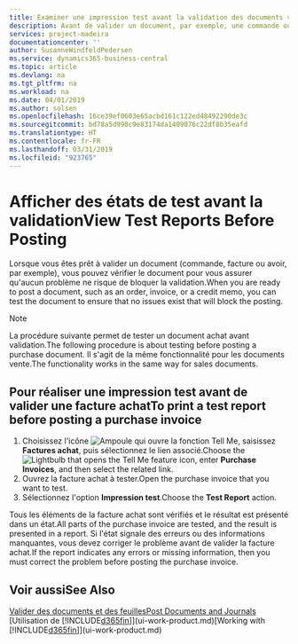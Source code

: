 ```yaml
---
title: Examiner une impression test avant la validation des documents vente ou achat | Microsoft Docs
description: Avant de valider un document, par exemple, une commande ou un avoir, vous pouvez l'imprimer et le passer en revue pour vérifier les erreurs possibles susceptibles de bloquer la validation.
services: project-madeira
documentationcenter: ''
author: SusanneWindfeldPedersen
ms.service: dynamics365-business-central
ms.topic: article
ms.devlang: na
ms.tgt_pltfrm: na
ms.workload: na
ms.date: 04/01/2019
ms.author: solsen
ms.openlocfilehash: 16ce39ef0603e65acbd161c122ed48492290de3c
ms.sourcegitcommit: bd78a5d990c9e83174da1409076c22df8b35eafd
ms.translationtype: HT
ms.contentlocale: fr-FR
ms.lasthandoff: 03/31/2019
ms.locfileid: "923765"
---
```

# <a name="view-test-reports-before-posting"></a><span data-ttu-id="026fb-103">Afficher des états de test avant la validation</span><span class="sxs-lookup"><span data-stu-id="026fb-103">View Test Reports Before Posting</span></span>
<span data-ttu-id="026fb-104">Lorsque vous êtes prêt à valider un document (commande, facture ou avoir, par exemple), vous pouvez vérifier le document pour vous assurer qu'aucun problème ne risque de bloquer la validation.</span><span class="sxs-lookup"><span data-stu-id="026fb-104">When you are ready to post a document, such as an order, invoice, or a credit memo, you can test the document to ensure that no issues exist that will block the posting.</span></span>

> [!NOTE]  
>   <span data-ttu-id="026fb-105">La procédure suivante permet de tester un document achat avant validation.</span><span class="sxs-lookup"><span data-stu-id="026fb-105">The following procedure is about testing before posting a purchase document.</span></span> <span data-ttu-id="026fb-106">Il s'agit de la même fonctionnalité pour les documents vente.</span><span class="sxs-lookup"><span data-stu-id="026fb-106">The functionality works in the same way for sales documents.</span></span>

## <a name="to-print-a-test-report-before-posting-a-purchase-invoice"></a><span data-ttu-id="026fb-107">Pour réaliser une impression test avant de valider une facture achat</span><span class="sxs-lookup"><span data-stu-id="026fb-107">To print a test report before posting a purchase invoice</span></span>
1. <span data-ttu-id="026fb-108">Choisissez l'icône ![Ampoule qui ouvre la fonction Tell Me](media/ui-search/search_small.png "Dites-moi ce que vous voulez faire"), saisissez **Factures achat**, puis sélectionnez le lien associé.</span><span class="sxs-lookup"><span data-stu-id="026fb-108">Choose the ![Lightbulb that opens the Tell Me feature](media/ui-search/search_small.png "Tell me what you want to do") icon, enter **Purchase Invoices**, and then select the related link.</span></span>
2. <span data-ttu-id="026fb-109">Ouvrez la facture achat à tester.</span><span class="sxs-lookup"><span data-stu-id="026fb-109">Open the purchase invoice that you want to test.</span></span>
3. <span data-ttu-id="026fb-110">Sélectionnez l'option **Impression test**.</span><span class="sxs-lookup"><span data-stu-id="026fb-110">Choose the **Test Report** action.</span></span>  

<span data-ttu-id="026fb-111">Tous les éléments de la facture achat sont vérifiés et le résultat est présenté dans un état.</span><span class="sxs-lookup"><span data-stu-id="026fb-111">All parts of the purchase invoice are tested, and the result is presented in a report.</span></span> <span data-ttu-id="026fb-112">Si l'état signale des erreurs ou des informations manquantes, vous devez corriger le problème avant de valider la facture achat.</span><span class="sxs-lookup"><span data-stu-id="026fb-112">If the report indicates any errors or missing information, then you must correct the problem before posting the purchase invoice.</span></span>

## <a name="see-also"></a><span data-ttu-id="026fb-113">Voir aussi</span><span class="sxs-lookup"><span data-stu-id="026fb-113">See Also</span></span>
[<span data-ttu-id="026fb-114">Valider des documents et des feuilles</span><span class="sxs-lookup"><span data-stu-id="026fb-114">Post Documents and Journals</span></span>](ui-post-documents-journals.md)  
<span data-ttu-id="026fb-115">[Utilisation de [!INCLUDE[d365fin](includes/d365fin_md.md)]](ui-work-product.md)</span><span class="sxs-lookup"><span data-stu-id="026fb-115">[Working with [!INCLUDE[d365fin](includes/d365fin_md.md)]](ui-work-product.md)</span></span>

